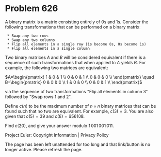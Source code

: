 #   Problem 626

   A binary matrix is a matrix consisting entirely of 0s and 1s. Consider the
   following transformations that can be performed on a binary matrix:

     * Swap any two rows
     * Swap any two columns
     * Flip all elements in a single row (1s become 0s, 0s become 1s)
     * Flip all elements in a single column

   Two binary matrices $A$ and $B$ will be considered equivalent if there is
   a sequence of such transformations that when applied to $A$ yields $B$.
   For example, the following two matrices are equivalent:

   $A=\begin{pmatrix} 1 & 0 & 1 \\ 0 & 0 & 1 \\ 0 & 0 & 0 \\ \end{pmatrix}
   \quad B=\begin{pmatrix} 0 & 0 & 0 \\ 1 & 0 & 0 \\ 0 & 0 & 1 \\
   \end{pmatrix}$

   via the sequence of two transformations "Flip all elements in column 3"
   followed by "Swap rows 1 and 2".

   Define $c(n)$ to be the maximum number of $n\times n$ binary matrices that
   can be found such that no two are equivalent. For example, $c(3)=3$. You
   are also given that $c(5)=39$ and $c(8)=656108$.

   Find $c(20)$, and give your answer modulo $1\,001\,001\,011$.

   Project Euler: Copyright Information | Privacy Policy

   The page has been left unattended for too long and that link/button is no
   longer active. Please refresh the page.

